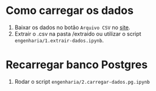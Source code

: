 # Como carregar os dados

1. Baixar os dados no botão `Arquivo CSV` no [site](https://covid.saude.gov.br).
2. Extrair o .csv na pasta /extraido ou utilizar o script `engenharia/1.extrair-dados.ipynb`.

# Recarregar banco Postgres

1. Rodar o script `engenharia/2.carregar-dados.pg.ipynb`